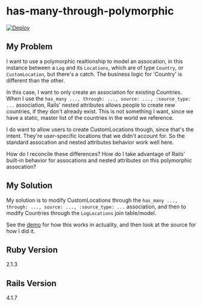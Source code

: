 # has-many-through-polymorphic

[![Deploy](https://www.herokucdn.com/deploy/button.svg)](https://heroku.com/deploy?template=https://github.com/kyletolle/has-many-through-polymorphic/tree/master)

## My Problem

I want to use a polymorphic realtionship to model an assocation, in this
instance between a `Log` and its `Locations`, which are of type `Country`, or
`CustomLocation`, but there's a catch. The business logic for 'Country' is
different than the other.

In this case, I want to only create an association for existing Countries.
When I use the `has_many ..., through: ..., source: ..., :source_type: ...`
association, Rails' nested attributes allows people to create new countries,
if they don't already exist. This is not something I want, since we have a
static, master list of the countries in the world we reference.

I do want to allow users to create CustomLocations though, since that's the
intent. They're user-specific locations that we didn't account for. So the
standard assocation and nested attributes behavior work well here.

How do I reconcile these differences? How do I take advantage of Rails'
built-in behavior for assocations and nested attributes on this polymorphic
assocation?

## My Solution

My solution is to modify CustomLocations through the `has_many ..., through:
..., source: ..., :source_type: ...` association, and then to modify Countries
through the `LogLocations` join table/model.

See the [demo](https://has-many-through-polymorphic.herokuapp.com/) for how
this works in actuality, and then look at the source for how I did it.

## Ruby Version

2.1.3

## Rails Version

4.1.7

